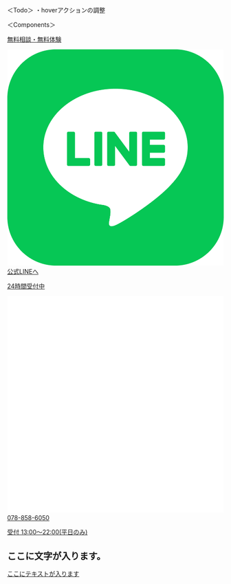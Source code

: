 ＜Todo＞
・hoverアクションの調整




＜Components＞
<!-- LINEボタン -->
<a href="#" class="header__btn line-btn">
    <p class="line-btn__head">無料相談・無料体験</p>
    <p class="line-btn__title"><img src="./images/LINE_Brand_icon.png" alt="line-icon" class="line-btn__titleIcon">公式LINEへ</p>
    <p class="header__btnText tel-btn__text">24時間受付中</p>
</a>

<!-- TELボタン -->
<a href="#" class="header__btn tel-btn">
    <p class="tel-btn__num"><img src="./images/phone-call.png" alt="tel-icon" class="header__btnTelIcon">078-858-6050</p>
    <p class="header__btnText tel-btn__text">受付 13:00〜22:00(平日のみ)</p>
</a>

<!-- セクションタイトル -->
<h2 class="section__title">ここに文字が入ります。</h2>

<!-- subjectセクションのボタン -->
<a href="#" class="subject__listBtn"><span class="subject__listBtn--text">ここにテキストが入ります</span></a>

